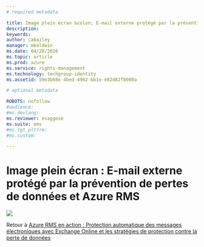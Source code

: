 ```yaml
---
# required metadata

title: Image plein écran &colon; E-mail externe protégé par la prévention de pertes de données et Azure RMS | Azure RMS
description:
keywords:
author: cabailey
manager: mbaldwin
ms.date: 04/28/2016
ms.topic: article
ms.prod: azure
ms.service: rights-management
ms.technology: techgroup-identity
ms.assetid: 59e3b68e-4bed-4962-bb1e-e82d82f8000a

# optional metadata

ROBOTS: nofollow
#audience:
#ms.devlang:
ms.reviewer: esaggese
ms.suite: ems
#ms.tgt_pltfrm:
#ms.custom:

---
```


# Image plein écran : E-mail externe protégé par la prévention de pertes de données et Azure RMS
![](./media/AzRMS_DLPProtectedEmail.png)

Retour à [Azure RMS en action : Protection automatique des messages électroniques avec Exchange Online et les stratégies de protection contre la perte de données](http://technet.microsoft.com/library/jj585026.aspx)



<!--HONumber=Apr16_HO3-->


